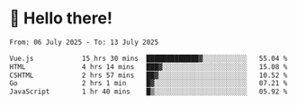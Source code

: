 # 👋 Hello there!

<!--START_SECTION:waka-->

```txt
From: 06 July 2025 - To: 13 July 2025

Vue.js            15 hrs 30 mins  █████████████▓░░░░░░░░░░░   55.04 %
HTML              4 hrs 14 mins   ███▓░░░░░░░░░░░░░░░░░░░░░   15.08 %
CSHTML            2 hrs 57 mins   ██▓░░░░░░░░░░░░░░░░░░░░░░   10.52 %
Go                2 hrs 1 min     █▓░░░░░░░░░░░░░░░░░░░░░░░   07.21 %
JavaScript        1 hr 40 mins    █▒░░░░░░░░░░░░░░░░░░░░░░░   05.92 %
```

<!--END_SECTION:waka-->
